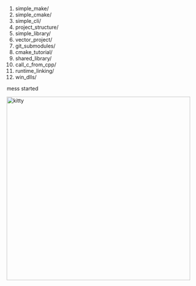 1) simple_make/
2) simple_cmake/
3) simple_cli/
4) project_structure/
5) simple_library/
6) vector_project/
7) git_submodules/
8) cmake_tutorial/
9) shared_library/
10) call_c_from_cpp/
11) runtime_linking/
12) win_dlls/

mess started

<img src="https://github.com/user-attachments/assets/4b89533a-c20f-4665-a096-8a11300282db" alt="kitty" width="500"/>
